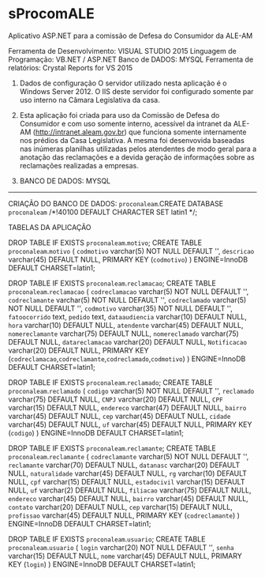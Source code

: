 # sProcomALE
Aplicativo ASP.NET para a comissão de Defesa do Consumidor da ALE-AM

Ferramenta de Desenvolvimento:  VISUAL STUDIO 2015
Linguagem de Programação: VB.NET / ASP.NET
Banco de DADOS: MYSQL
Ferramenta de relatórios: Crystal Reports for VS 2015

1. Dados de configuração
O servidor utilizado nesta aplicação é o Windows Server 2012. O IIS deste servidor foi configurado somente par 
uso interno na Câmara Legislativa da casa. 

2. Esta aplicação foi criada para uso da Comissão de Defesa do Consumidor e com uso somente interno, acessível da intranet da ALE-AM (http://intranet.aleam.gov.br) que funciona somente internamente nos prédios da Casa Legislativa. A mesma foi desenvovida baseadas nas inúmeras planilhas utilizadas pelos atendentes de modo geral para a anotação das reclamações e a devida geração de informações sobre as reclamações realizadas a empresas. 

3. BANCO DE DADOS: MYSQL
----------------------

CRIAÇÃO DO BANCO DE DADOS:
`proconaleam`.CREATE DATABASE `proconaleam` /*!40100 DEFAULT CHARACTER SET latin1 */;

TABELAS DA APLICAÇÃO

DROP TABLE IF EXISTS `proconaleam`.`motivo`;
CREATE TABLE  `proconaleam`.`motivo` (
  `codmotivo` varchar(5) NOT NULL DEFAULT '',
  `descricao` varchar(45) DEFAULT NULL,
  PRIMARY KEY (`codmotivo`)
) ENGINE=InnoDB DEFAULT CHARSET=latin1;


DROP TABLE IF EXISTS `proconaleam`.`reclamacao`;
CREATE TABLE  `proconaleam`.`reclamacao` (
  `codreclamacao` varchar(5) NOT NULL DEFAULT '',
  `codreclamante` varchar(5) NOT NULL DEFAULT '',
  `codreclamado` varchar(5) NOT NULL DEFAULT '',
  `codmotivo` varchar(35) NOT NULL DEFAULT '',
  `fatoocorrido` text,
  `pedido` text,
  `dataaudiencia` varchar(10) DEFAULT NULL,
  `hora` varchar(10) DEFAULT NULL,
  `atendente` varchar(45) DEFAULT NULL,
  `nomereclamante` varchar(75) DEFAULT NULL,
  `nomereclamado` varchar(75) DEFAULT NULL,
  `datareclamacao` varchar(20) DEFAULT NULL,
  `Notificacao` varchar(20) DEFAULT NULL,
  PRIMARY KEY (`codreclamacao`,`codreclamante`,`codreclamado`,`codmotivo`)
) ENGINE=InnoDB DEFAULT CHARSET=latin1;


DROP TABLE IF EXISTS `proconaleam`.`reclamado`;
CREATE TABLE  `proconaleam`.`reclamado` (
  `codigo` varchar(5) NOT NULL DEFAULT '',
  `reclamado` varchar(75) DEFAULT NULL,
  `CNPJ` varchar(20) DEFAULT NULL,
  `CPF` varchar(15) DEFAULT NULL,
  `endereco` varchar(47) DEFAULT NULL,
  `bairro` varchar(45) DEFAULT NULL,
  `cep` varchar(45) DEFAULT NULL,
  `cidade` varchar(45) DEFAULT NULL,
  `uf` varchar(45) DEFAULT NULL,
  PRIMARY KEY (`codigo`)
) ENGINE=InnoDB DEFAULT CHARSET=latin1;

DROP TABLE IF EXISTS `proconaleam`.`reclamante`;
CREATE TABLE  `proconaleam`.`reclamante` (
  `codreclamante` varchar(5) NOT NULL DEFAULT '',
  `reclamante` varchar(70) DEFAULT NULL,
  `datanasc` varchar(20) DEFAULT NULL,
  `naturalidade` varchar(45) DEFAULT NULL,
  `rg` varchar(10) DEFAULT NULL,
  `cpf` varchar(15) DEFAULT NULL,
  `estadocivil` varchar(15) DEFAULT NULL,
  `uf` varchar(2) DEFAULT NULL,
  `filiacao` varchar(75) DEFAULT NULL,
  `endereco` varchar(45) DEFAULT NULL,
  `bairro` varchar(45) DEFAULT NULL,
  `contato` varchar(20) DEFAULT NULL,
  `cep` varchar(15) DEFAULT NULL,
  `profissao` varchar(45) DEFAULT NULL,
  PRIMARY KEY (`codreclamante`)
) ENGINE=InnoDB DEFAULT CHARSET=latin1;


DROP TABLE IF EXISTS `proconaleam`.`usuario`;
CREATE TABLE  `proconaleam`.`usuario` (
  `login` varchar(20) NOT NULL DEFAULT '',
  `senha` varchar(15) DEFAULT NULL,
  `nome` varchar(45) DEFAULT NULL,
  PRIMARY KEY (`login`)
) ENGINE=InnoDB DEFAULT CHARSET=latin1;



